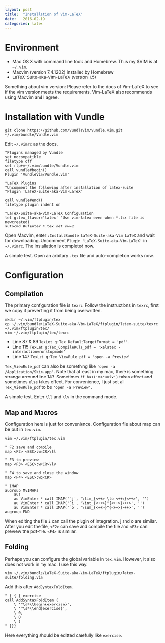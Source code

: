```yaml
---
layout: post
title:  "Installation of Vim-LaTeX"
date:   2016-02-19
categories: latex
---
```


# Environment

- Mac OS X with command line tools and Homebrew. Thus my $VIM is at `~/.vim`.
- Macvim (version 7.4.1202) installed by Homebrew
- LaTeX-Suite-aka-Vim-LaTeX (version 1.5)

Something about vim version: Please refer to the docs of Vim-LaTeX to see if the vim version meets the requirements. Vim-LaTeX also recommends using Macvim and I agree.

# Installation with Vundle

    git clone https://github.com/VundleVim/Vundle.vim.git ~/.vim/bundle/Vundle.vim

Edit `~/.vimrc` as the docs.

```vim
"Plugins managed by Vundle
set nocompatible
filetype off
set rtp+=~/.vim/bundle/Vundle.vim
call vundle#begin()
Plugin 'VundleVim/Vundle.vim'

"LaTeX Plugins
"Uncomment the following after installation of latex-suite
"Plugin 'LaTeX-Suite-aka-Vim-LaTeX'

call vundle#end()
filetype plugin indent on

"LaTeX-Suite-aka-Vim-LaTeX Configuration
let g:tex_flavor='latex' "Use vim-latex even when *.tex file is newcreated)
autocmd BufEnter *.tex set sw=2
```

Open Macvim, enter `:InstallBundle LaTeX-Suite-aka-Vim-LaTeX` and wait for downloading. Uncomment `Plugin 'LaTeX-Suite-aka-Vim-LaTeX'` in `~/.vimrc`. The installation is completed now.

A simple test. Open an arbitary `.tex` file and auto-completion works now.

# Configuration

## Compilation
The primary configuration file is `texrc`. Follow the instructions in `texrc`, first we copy it preventing it from being overwritten.

	mkdir ~/.vim/ftplugin/tex
    cp ~/.vim/bundle/LaTeX-Suite-aka-Vim-LaTeX/ftplugin/latex-suite/texrc ~/.vim/ftplugin/tex/
    vim ~/.vim/ftplugin/tex/texrc


- Line 87 & 89 `TexLet g:Tex_DefaultTargetFormat = 'pdf'`.
- Line 115 `TexLet g:Tex_CompileRule_pdf = 'xelatex -interaction=nonstopmode'`
- Line 147 `TexLet g:Tex_ViewRule_pdf = 'open -a Preview'`

`Tex_ViewRule_pdf` can also be something like `'open -a /Application/Skim.app'`. Note that at least in my mac, there is something strange arround line 147. Sometimes `if has('macunix')` takes effect and sometimes `else` takes effect. For convenience, I just set all `Tex_ViewRule_pdf` to be `'open -a Preview'`.

A simple test. Enter `\ll` and `\lv` in the command mode.

## Map and Macros
Configuration here is just for convenience. Configuration file about map can be put in `tex.vim`.
```vim
vim ~/.vim/ftplugin/tex.vim
```
```vim
" F2 save and compile
map <F2> <ESC>:w<CR>\ll

" F3 to preview
map <F3> <ESC>:w<CR>\lv

" F4 to save and close the window
map <F4> <ESC>:wq<CR>

" IMAP
augroup MyIMAPs
    au!
    au VimEnter * call IMAP('`j', '\lim_{<++> \to <++>}<++>', '')
    au VimEnter * call IMAP('`i', '\int_{<++>}^{<++>}<++>', '')
    au VimEnter * call IMAP('`o', '\sum_{<++>}^{<++>}<++>', '')
augroup END
```
When editing the file `i` can call the plugin of integration. j and o are similar. After you edit the file, `<F2>` can save and compile the file and `<F3>` can preview the pdf-file. `<F4>` is similar.

## Folding
Perhaps you can configure the global variable in `tex.vim`. However, it also does not work in my mac. I use this way.
```
vim ~/.vim/bundle/LaTeX-Suite-aka-Vim-LaTeX/ftplugin/latex-suite/folding.vim
```

Add this after `AddSyntaxFoldItem`.

```
" { { { exercise
call AddSyntaxFoldItem (
    \ '^\s*\\begin{exercise}',
    \ '^\s*\\end{exercise}',
    \ 0,
    \ 0
    \ )
" }}}
```
Here everything should be editted carefully like `exercise`.
